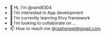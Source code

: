 - 👋 Hi, I’m @rami8304
- 👀 I’m interested in App development
- 🌱 I’m currently learning Kivy framework
- 💞️ I’m looking to collaborate on ...
- 📫 How to reach me @rasheneel@gmail.com

<!---
rami8304/rami8304 is a ✨ special ✨ repository because its `README.md` (this file) appears on your GitHub profile.
You can click the Preview link to take a look at your changes.
--->
